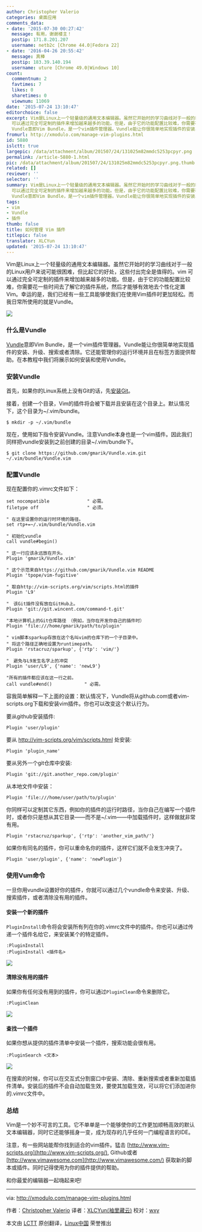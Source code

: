 ```yaml
---
author: Christopher Valerio
categories: 桌面应用
comments_data:
- date: '2015-07-30 00:27:42'
  message: 有用，谢谢楼主！
  postip: 171.8.201.207
  username: netb2c [Chrome 44.0|Fedora 22]
- date: '2016-04-26 20:55:42'
  message: 真棒
  postip: 183.39.140.194
  username: uture [Chrome 49.0|Windows 10]
count:
  commentnum: 2
  favtimes: 7
  likes: 0
  sharetimes: 0
  viewnum: 11069
date: '2015-07-24 13:10:47'
editorchoice: false
excerpt: Vim是Linux上一个轻量级的通用文本编辑器。虽然它开始时的学习曲线对于一般的Linux用户来说可能很困难，但比起它的好处，这些付出完全是值得的。vim
  可以通过完全可定制的插件来增加越来越多的功能。但是，由于它的功能配置比较难，你需要花一些时间去了解它的插件系统，然后才能够有效地去个性化定置Vim。幸运的是，我们已经有一些工具能够使我们在使用Vim插件时更加轻松。而我日常所使用的就是Vundle。  什么是Vundle
  Vundle意即Vim Bundle，是一个vim插件管理器。Vundle能让你很简单地实现插件的安装、升级、搜索或者清除。它还能管理
fromurl: http://xmodulo.com/manage-vim-plugins.html
id: 5880
islctt: true
largepic: /data/attachment/album/201507/24/131025m82mmdc5253pcpyr.png
permalink: /article-5880-1.html
pic: /data/attachment/album/201507/24/131025m82mmdc5253pcpyr.png.thumb.jpg
related: []
reviewer: ''
selector: ''
summary: Vim是Linux上一个轻量级的通用文本编辑器。虽然它开始时的学习曲线对于一般的Linux用户来说可能很困难，但比起它的好处，这些付出完全是值得的。vim
  可以通过完全可定制的插件来增加越来越多的功能。但是，由于它的功能配置比较难，你需要花一些时间去了解它的插件系统，然后才能够有效地去个性化定置Vim。幸运的是，我们已经有一些工具能够使我们在使用Vim插件时更加轻松。而我日常所使用的就是Vundle。  什么是Vundle
  Vundle意即Vim Bundle，是一个vim插件管理器。Vundle能让你很简单地实现插件的安装、升级、搜索或者清除。它还能管理
tags:
- vim
- Vundle
- 插件
thumb: false
title: 如何管理 Vim 插件
titlepic: false
translator: XLCYun
updated: '2015-07-24 13:10:47'
---
```


Vim是Linux上一个轻量级的通用文本编辑器。虽然它开始时的学习曲线对于一般的Linux用户来说可能很困难，但比起它的好处，这些付出完全是值得的。vim 可以通过完全可定制的插件来增加越来越多的功能。但是，由于它的功能配置比较难，你需要花一些时间去了解它的插件系统，然后才能够有效地去个性化定置Vim。幸运的是，我们已经有一些工具能够使我们在使用Vim插件时更加轻松。而我日常所使用的就是Vundle。


![](/data/attachment/album/201507/24/131025m82mmdc5253pcpyr.png)


### 什么是Vundle


[Vundle](https://github.com/VundleVim/Vundle.vim)意即Vim Bundle，是一个vim插件管理器。Vundle能让你很简单地实现插件的安装、升级、搜索或者清除。它还能管理你的运行环境并且在标签方面提供帮助。在本教程中我们将展示如何安装和使用Vundle。


### 安装Vundle


首先，如果你的Linux系统上没有Git的话，先[安装Git](http://ask.xmodulo.com/install-git-linux.html)。


接着，创建一个目录，Vim的插件将会被下载并且安装在这个目录上。默认情况下，这个目录为~/.vim/bundle。



```
$ mkdir -p ~/.vim/bundle 

```

现在，使用如下指令安装Vundle。注意Vundle本身也是一个vim插件。因此我们同样把vundle安装到之前创建的目录~/.vim/bundle下。



```
$ git clone https://github.com/gmarik/Vundle.vim.git ~/.vim/bundle/Vundle.vim 

```

### 配置Vundle


现在配置你的.vimrc文件如下：



```
set nocompatible              " 必需。 
filetype off                  " 必须。

" 在这里设置你的运行时环境的路径。
set rtp+=~/.vim/bundle/Vundle.vim

" 初始化vundle
call vundle#begin()

" 这一行应该永远放在开头。
Plugin 'gmarik/Vundle.vim'

" 这个示范来自https://github.com/gmarik/Vundle.vim README
Plugin 'tpope/vim-fugitive'

" 取自http://vim-scripts.org/vim/scripts.html的插件
Plugin 'L9'

"　该Git插件没有放在GitHub上。
Plugin 'git://git.wincent.com/command-t.git'

"本地计算机上的Git仓库路径　（例如，当你在开发你自己的插件时）
Plugin 'file:///home/gmarik/path/to/plugin'

" vim脚本sparkup存放在这个名叫vim的仓库下的一个子目录中。
" 将这个路径正确地设置为runtimepath。
Plugin 'rstacruz/sparkup', {'rtp': 'vim/'}

"　避免与L9发生名字上的冲突
Plugin 'user/L9', {'name': 'newL9'}

"所有的插件都应该在这一行之前。
call vundle#end()            " 必需。

```

容我简单解释一下上面的设置：默认情况下，Vundle将从github.com或者vim-scripts.org下载和安装vim插件。你也可以改变这个默认行为。


要从github安装插件:



```
Plugin 'user/plugin'

```

要从 <http://vim-scripts.org/vim/scripts.html> 处安装:



```
Plugin 'plugin_name'

```

要从另外一个git仓库中安装:



```
Plugin 'git://git.another_repo.com/plugin'

```

从本地文件中安装：



```
Plugin 'file:///home/user/path/to/plugin'

```

你同样可以定制其它东西，例如你的插件的运行时路径，当你自己在编写一个插件时，或者你只是想从其它目录——而不是~/.vim——中加载插件时，这样做就非常有用。



```
Plugin 'rstacruz/sparkup', {'rtp': 'another_vim_path/'}

```

如果你有同名的插件，你可以重命名你的插件，这样它们就不会发生冲突了。



```
Plugin 'user/plugin', {'name': 'newPlugin'}

```

### 使用Vum命令


一旦你用vundle设置好你的插件，你就可以通过几个vundle命令来安装、升级、搜索插件，或者清除没有用的插件。


#### 安装一个新的插件


`PluginInstall`命令将会安装所有列在你的.vimrc文件中的插件。你也可以通过传递一个插件名给它，来安装某个的特定插件。



```
:PluginInstall
:PluginInstall <插件名>

```

![](/data/attachment/album/201507/24/131050hnvvu5d5wdvin6v1.jpg)


#### 清除没有用的插件


如果你有任何没有用到的插件，你可以通过`PluginClean`命令来删除它。



```
:PluginClean

```

![](/data/attachment/album/201507/24/131052skpzbjjjyznjnohk.jpg)


#### 查找一个插件


如果你想从提供的插件清单中安装一个插件，搜索功能会很有用。



```
:PluginSearch <文本>

```

![](/data/attachment/album/201507/24/131053u5ddx19m2eaqq2x6.jpg)


在搜索的时候，你可以在交互式分割窗口中安装、清除、重新搜索或者重新加载插件清单。安装后的插件不会自动加载生效，要使其加载生效，可以将它们添加进你的.vimrc文件中。


### 总结


Vim是一个妙不可言的工具。它不单单是一个能够使你的工作更加顺畅高效的默认文本编辑器，同时它还能够摇身一变，成为现存的几乎任何一门编程语言的IDE。


注意，有一些网站能帮你找到适合的vim插件。猛击 [http://www.vim-scripts.org](http://www.vim-scripts.org/), Github或者 [http://www.vimawesome.com](http://www.vimawesome.com/) 获取新的脚本或插件。同时记得使用为你的插件提供的帮助。


和你最爱的编辑器一起嗨起来吧!




---


via: <http://xmodulo.com/manage-vim-plugins.html>


作者：[Christopher Valerio](http://xmodulo.com/author/valerio) 译者：[XLCYun(袖里藏云)](https://github.com/XLCYun) 校对：[wxy](https://github.com/wxy)


本文由 [LCTT](https://github.com/LCTT/TranslateProject) 原创翻译，[Linux中国](https://linux.cn/) 荣誉推出